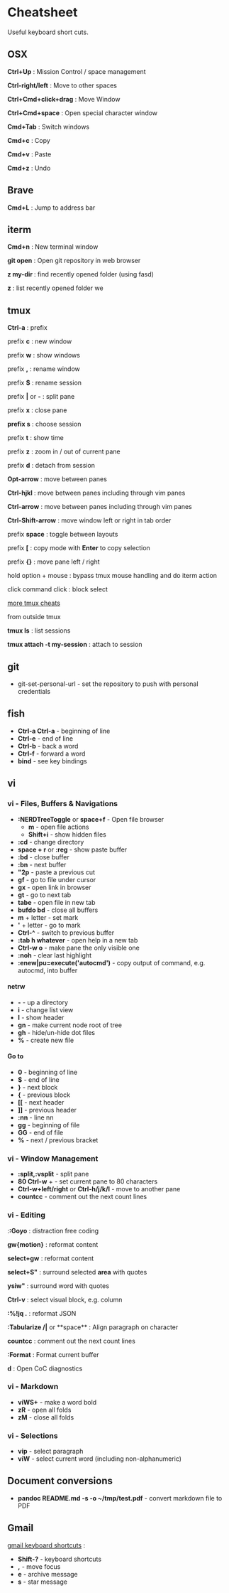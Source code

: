 # Cheatsheet

Useful keyboard short cuts.

## OSX

**Ctrl+Up**
: Mission Control / space management

**Ctrl-right/left**
: Move to other spaces

**Ctrl+Cmd+click+drag**
: Move Window

**Ctrl+Cmd+space**
: Open special character window

**Cmd+Tab**
: Switch windows

**Cmd+c**
: Copy

**Cmd+v**
: Paste

**Cmd+z**
: Undo

## Brave

**Cmd+L**
: Jump to address bar

## iterm

**Cmd+n**
: New terminal window

**git open**
: Open git repository in web browser

**z my-dir <tab>**
: find recently opened folder (using fasd)

**z**
: list recently opened folder we

## tmux

**Ctrl-a**
: prefix

prefix **c**
: new window

prefix **w**
: show windows

prefix **,**
: rename window

prefix **\$**
: rename session

prefix **|** or **-**
: split pane

prefix **x**
: close pane

**prefix s**
: choose session

prefix **t**
: show time

prefix **z**
: zoom in / out of current pane

prefix **d**
: detach from session

**Opt-arrow**
: move between panes

**Ctrl-hjkl**
: move between panes including through vim panes

**Ctrl-arrow**
: move between panes including through vim panes

**Ctrl-Shift-arrow**
: move window left or right in tab order

prefix **space**
: toggle between layouts

prefix **[**
: copy mode with **Enter** to copy selection

prefix **{}**
: move pane left / right

hold option + mouse
: bypass tmux mouse handling and do iterm action

click command click
: block select

[more tmux cheats](https://tmuxcheatsheet.com/)

from outside tmux

**tmux ls**
: list sessions

**tmux attach -t my-session**
: attach to session

## git

- git-set-personal-url - set the repository to push with personal credentials

## fish

- **Ctrl-a Ctrl-a** - beginning of line
- **Ctrl-e** - end of line
- **Ctrl-b** - back a word
- **Ctrl-f** - forward a word
- **bind** - see key bindings

## vi

### vi - Files, Buffers & Navigations

- **:NERDTreeToggle** or **space+f** - Open file browser
  - **m** - open file actions
  - **Shift+i** - show hidden files
- **:cd** - change directory
- **space + r** or **:reg** - show paste buffer
- **:bd** - close buffer
- **:bn** - next buffer
- **"2p** - paste a previous cut
- **gf** - go to file under cursor
- **gx** - open link in browser
- **gt** - go to next tab
- **tabe** - open file in new tab
- **bufdo bd** - close all buffers
- **m** + letter - set mark
- **'** + letter - go to mark
- **Ctrl-^** - switch to previous buffer
- **:tab h whatever** - open help in a new tab
- **Ctrl-w o** - make pane the only visible one
- **:noh** - clear last highlight
- **:enew|pu=execute('autocmd')** - copy output of command, e.g. autocmd, into
  buffer

#### netrw

- **-** - up a directory
- **i** - change list view
- **I** - show header
- **gn** - make current node root of tree
- **gh** - hide/un-hide dot files
- **%** - create new file

#### Go to

- **0** - beginning of line
- **\$** - end of line
- **}** - next block
- **{** - previous block
- **[[** - next header
- **]]** - previous header
- **:nn** - line nn
- **gg** - beginning of file
- **GG** - end of file
- **%** - next / previous bracket

### vi - Window Management

- **:split,:vsplit** - split pane
- **80 Ctrl-w** + - set current pane to 80 characters
- **Ctrl-w+left/right** or **Ctrl-h/j/k/l** - move to another pane
- **count<leader>cc** - comment out the next count lines

### vi - Editing

:**:Goyo**
: distraction free coding

**gw{motion}**
: reformat content

**select+gw**
: reformat content

**select+S"**
: surround selected **area** with quotes

**ysiw"**
: surround word with quotes

**Ctrl-v**
: select visual block, e.g. column

**:%!jq .**
: reformat JSON

**:Tabularize /|** or \*\*space\*\*
: Align paragraph on character

**count<leader>cc**
: comment out the next count lines

**:Format** 
: Format current buffer

**<leader>d**
: Open CoC diagnostics

### vi - Markdown

- **viWS+** - make a word bold
- **zR** - open all folds
- **zM** - close all folds

### vi - Selections

- **vip** - select paragraph
- **viW** - select current word (including non-alphanumeric)

## Document conversions

- **pandoc README.md -s -o ~/tmp/test.pdf** - convert markdown file to PDF

## Gmail

[gmail keyboard shortcuts](https://support.google.com/mail/answer/6594) :

- **Shift-?** - keyboard shortcuts
- **,** - move focus
- **e** - archive message
- **s** - star message
